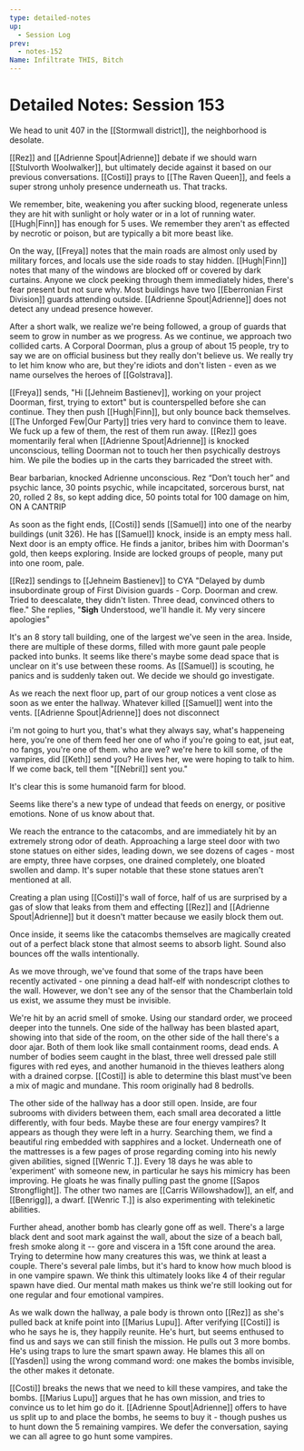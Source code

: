 ```yaml
---
type: detailed-notes
up:
  - Session Log
prev:
  - notes-152
Name: Infiltrate THIS, Bitch
---
```

# Detailed Notes: Session 153

We head to unit 407 in the [[Stormwall district]], the neighborhood is desolate. 

[[Rez]] and [[Adrienne Spout|Adrienne]] debate if we should warn [[Stulvorth Woolwalker]], but ultimately decide against it based on our previous conversations. [[Costi]] prays to [[The Raven Queen]], and feels a super strong unholy presence underneath us. That tracks. 

We remember, bite, weakening you after sucking blood, regenerate unless they are hit with sunlight or holy water or in a lot of running water. [[Hugh|Finn]] has enough for 5 uses. We remember they aren't as effected by necrotic or poison, but are typically a bit more beast like. 

On the way, [[Freya]] notes that the main roads are almost only used by military forces, and locals use the side roads to stay hidden. [[Hugh|Finn]] notes that many of the windows are blocked off or covered by dark curtains. Anyone we clock peeking through them immediately hides, there's fear present but not sure why. Most buildings have two [[Eberronian First Division]] guards attending outside. [[Adrienne Spout|Adrienne]] does not detect any undead presence however. 

After a short walk, we realize we're being followed, a group of guards that seem to grow in number as we progress. As we continue, we approach two collided carts. A Corporal Doorman, plus a group of about 15 people, try to say we are on official business but they really don't believe us. We really try to let him know who are, but they're idiots and don't listen - even as we name ourselves the heroes of [[Golstrava]]. 

[[Freya]] sends, "Hi [[Jehneim Bastienev]], working on your project Doorman, first, trying to extort" but is counterspelled before she can continue. They then push [[Hugh|Finn]], but only bounce back themselves. [[The Unforged Few|Our Party]] tries very hard to convince them to leave. We fuck up a few of them, the rest of them run away. [[Rez]] goes momentarily feral when [[Adrienne Spout|Adrienne]] is knocked unconscious, telling Doorman not to touch her then psychically destroys him. We pile the bodies up in the carts they barricaded the street with. 

Bear barbarian, knocked Adrienne unconscious. Rez “Don’t touch her” and psychic lance, 30 points psychic, while incapcitated, sorcerous burst, nat 20, rolled 2 8s, so kept adding dice, 50 points total for 100 damage on him, ON A CANTRIP

As soon as the fight ends, [[Costi]] sends [[Samuel]] into one of the nearby buildings (unit 326). He has [[Samuel]] knock, inside is an empty mess hall. Next door is an empty office. He finds a janitor, bribes him with Doorman's gold, then keeps exploring. Inside are locked groups of people, many put into one room, pale. 

[[Rez]] sendings to [[Jehneim Bastienev]] to CYA "Delayed by dumb insubordinate group of First Division guards - Corp. Doorman and crew. Tried to deescalate, they didn't listen. Three dead, convinced others to flee." She replies, "**Sigh** Understood, we'll handle it. My very sincere apologies"

It's an 8 story tall building, one of the largest we've seen in the area. Inside, there are multiple of these dorms, filled with more gaunt pale people packed into bunks. It seems like there's maybe some dead space that is unclear on it's use between these rooms. As [[Samuel]] is scouting, he panics and is suddenly taken out. We decide we should go investigate.

As we reach the next floor up, part of our group notices a vent close as soon as we enter the hallway. Whatever killed [[Samuel]] went into the vents. [[Adrienne Spout|Adrienne]] does not disconnect 

i'm not going to hurt you, that's what they always say, what's happeneing here, you're one of them feed her one of who if you're going to eat, jsut eat, no fangs, you're one of them. who are we? we're here to kill some, of the vampires, did [[Keth]] send you? He lives her, we were hoping to talk to him. If we come back, tell them "[[Nebril]] sent you."

It's clear this is some humanoid farm for blood. 

Seems like there's a new type of undead that feeds on energy, or positive emotions. None of us know about that. 

We reach the entrance to the catacombs, and are immediately hit by an extremely strong odor of death. Approaching a large steel door with two stone statues on either sides, leading down, we see dozens of cages - most are empty, three have corpses, one drained completely, one bloated swollen and damp. It's super notable that these stone statues aren't mentioned at all. 

Creating a plan using [[Costi]]'s wall of force, half of us are surprised by a gas of slow that leaks from them and effecting [[Rez]] and [[Adrienne Spout|Adrienne]] but it doesn't matter because we easily block them out. 

Once inside, it seems like the catacombs themselves are magically created out of a perfect black stone that almost seems to absorb light. Sound also bounces off the walls intentionally. 

As we move through, we've found that some of the traps have been recently activated - one pinning a dead half-elf with nondescript clothes to the wall. However, we don't see any of the sensor that the Chamberlain told us exist, we assume they must be invisible. 

We're hit by an acrid smell of smoke. Using our standard order, we proceed deeper into the tunnels. One side of the hallway has been blasted apart, showing into that side of the room, on the other side of the hall there's a door ajar. Both of them look like small containment rooms, dead ends. A number of bodies seem caught in the blast, three well dressed pale still figures with red eyes, and another humanoid in the thieves leathers along with a drained corpse. [[Costi]] is able to determine this blast must've been a mix of magic and mundane. This room originally had 8 bedrolls. 

The other side of the hallway has a door still open. Inside, are four subrooms with dividers between them, each small area decorated a little differently, with four beds. Maybe these are four energy vampires? It appears as though they were left in a hurry. Searching them, we find a beautiful ring embedded with sapphires and a locket. Underneath one of the mattresses is a few pages of prose regarding coming into his newly given abilities, signed [[Wenric T.]]. Every 18 days he was able to 'experiment' with someone new, in particular he says his mimicry has been improving. He gloats he was finally pulling past the gnome [[Sapos Strongflight]]. The other two names are [[Carris Willowshadow]], an elf, and [[Benrigg]], a dwarf. [[Wenric T.]] is also experimenting with telekinetic abilities. 

Further ahead, another bomb has clearly gone off as well. There's a large black dent and soot mark against the wall, about the size of a beach ball, fresh smoke along it -- gore and viscera in a 15ft cone around the area. Trying to determine how many creatures this was, we think at least a couple. There's several pale limbs, but it's hard to know how much blood is in one vampire spawn. We think this ultimately looks like 4 of their regular spawn have died. Our mental math makes us think we're still looking out for one regular and four emotional vampires. 

As we walk down the hallway, a pale body is thrown onto [[Rez]] as she's pulled back at knife point into [[Marius Lupu]]. After verifying [[Costi]] is who he says he is, they happily reunite. He's hurt, but seems enthused to find us and says we can still finish the mission. He pulls out 3 more bombs. He's using traps to lure the smart spawn away. He blames this all on [[Yasden]] using the wrong command word: one makes the bombs invisible, the other makes it detonate. 

[[Costi]] breaks the news that we need to kill these vampires, and take the bombs. [[Marius Lupu]] argues that he has own mission, and tries to convince us to let him go do it. [[Adrienne Spout|Adrienne]] offers to have us split up to and place the bombs, he seems to buy it - though pushes us to hunt down the 5 remaining vampires. We defer the conversation, saying we can all agree to go hunt some vampires. 




